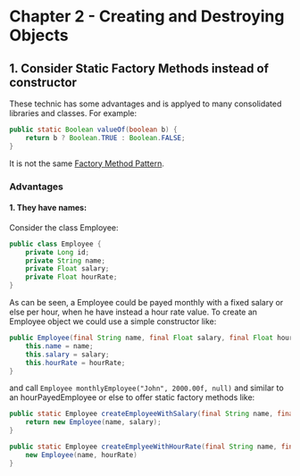 # Chapter 2 - Creating and Destroying Objects

## 1. Consider Static Factory Methods instead of constructor
These technic has some advantages and is applyed to many consolidated libraries and classes. For example:

```java
public static Boolean valueOf(boolean b) {
    return b ? Boolean.TRUE : Boolean.FALSE;
}
```

It is not the same [Factory Method Pattern](../../designpatterns/factoryMethod.md).

### Advantages
#### 1. They have names:
Consider the class Employee:

```java
public class Employee {
    private Long id;
    private String name;
    private Float salary;
    private Float hourRate;
}
```

As can be seen, a Employee could be payed monthly with a fixed salary or else per hour, when he have instead a hour rate value. To create an Employee object we could use a simple constructor like:

```java
public Employee(final String name, final Float salary, final Float hourRate) {
    this.name = name;
    this.salary = salary;
    this.hourRate = hourRate;
}
```

and call `Employee monthlyEmployee("John", 2000.00f, null)` and similar to an hourPayedEmployee or else to offer static factory methods like:

```java
public static Employee createEmployeeWithSalary(final String name, final Float salary) {
    return new Employee(name, salary);
}

public static Employee createEmplyeeWithHourRate(final String name, final Float hourRate) {
    new Employee(name, hourRate)
}
```

